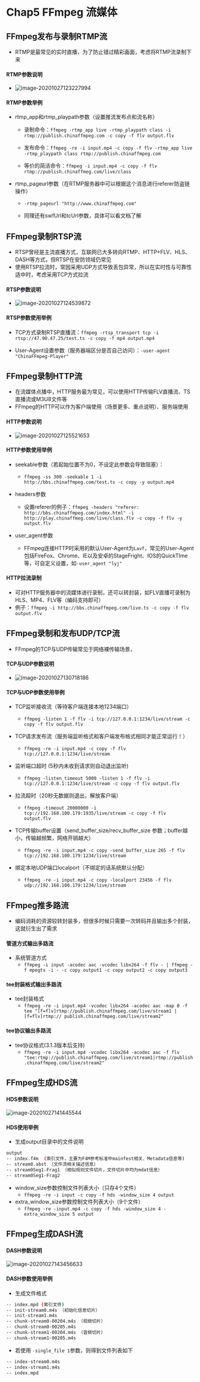 # Chap5 FFmpeg 流媒体

## FFmpeg发布与录制RTMP流

* RTMP是最常见的实时直播，为了防止错过精彩画面，考虑将RTMP流录制下来

#### RTMP参数说明

* ![image-20201027123227994](https://tva1.sinaimg.cn/large/0081Kckwly1gk3s81ulooj311m0u0h2g.jpg)

#### RTMP参数举例

* rtmp_app和rtmp_playpath参数（设置推流发布点和流名称）

  * 录制命令：``ffmpeg -rtmp_app live -rtmp_playpath class -i rtmp://publish.chinaffmpeg.com -c copy -f flv output.flv``

  * 发布命令：``ffmpeg -re -i input.mp4 -c copy -f flv -rtmp_app live -rtmp_playpath class rtmp://publish.chinaffmpeg.com``

  * 等价的简洁命令：``ffmpeg -i input.mp4 -c copy -f flv rtmp://publish.chinaffmeg.com/live/class``

* rtmp_pageurl参数（在RTMP服务器中可以根据这个消息进行referer防盗链操作）

  * ``-rtmp_pageurl "http://www.chinaffmpeg.com"``

  * 同理还有swfUrl和tcUrl参数，具体可以看文档了解

## FFmpeg录制RTSP流

* RTSP曾经是主流直播方式，互联网已大多转向RTMP、HTTP+FLV、HLS、DASH等方式，但RTSP在安防领域仍常见
* 使用RTSP拉流时，常因采用UDP方式导致丢包异常，所以在实时性与可靠性适中时，考虑采用TCP方式拉流

#### RTSP参数说明

* ![image-20201027124539872](https://tva1.sinaimg.cn/large/0081Kckwly1gk3slstmmbj311o0t2qf3.jpg)

#### RTSP参数使用举例

* TCP方式录制RTSP直播流：``ffmpeg -rtsp_transport tcp -i rtsp://47.90.47.25/test.ts -c copy -f mp4 output.mp4``

* User-Agent设置参数（服务器端区分是否自己访问）：``-user-agent "ChinaFFmpeg-Player"``

## FFmpeg录制HTTP流

* 在流媒体点播中，HTTP服务最为常见，可以使用HTTP传输FLV直播流、TS直播流或M3U8文件等
* FFmpeg的HTTP可以作为客户端使用（场景更多、重点说明）、服务端使用

#### HTTP参数说明

* ![image-20201027125521653](https://tva1.sinaimg.cn/large/0081Kckwly1gk3svuuumcj310q0ogk2l.jpg)

#### HTTP参数使用举例

* seekable参数（若起始位置不为0，不设定此参数会导致阻塞）：
  * ``ffmpeg -ss 300 -seekable 1 -i http://bbs.chinaffmpeg.com/test.ts -c copy -y output.mp4``

* headers参数
  * 设置referer的例子：``ffmpeg -headers "referer: http://bbs.chinaffmpeg.com/index.html" -i http://play.chinaffmeg.com/live/class.flv -c copy -f flv -y output.flv``

* user_agent参数
  * FFmpeg连接HTTP时采用的默认User-Agent为``Lavf``，常见的User-Agent包括FireFox、Chrome、IE以及安卓的StageFright、IOS的QuickTIme等，可自定义设置，如``-user_agent "lyj"``

#### HTTP拉流录制

* 可对HTTP服务器中的流媒体进行录制，还可以转封装，如FLV直播可录制为HLS、MP4、FLV等（编码支持即可）
* 例子：``ffmpeg -i http://bbs.chinaffmpeg.com/live.ts -c copy -f flv output.flv``

## FFmpeg录制和发布UDP/TCP流

* FFmpeg的TCP与UDP传输常见于网络裸传输场景，

#### TCP与UDP参数说明

* ![image-20201027130718186](https://tva1.sinaimg.cn/large/0081Kckwly1gk3ta83d1xj31090u0tj1.jpg)

#### TCP与UDP参数使用举例

* TCP监听接收流（等待客户端连接本地1234端口）
  * ``ffmpeg -listen 1 -f flv -i tcp://127.0.0.1:1234/live/stream -c copy -f flv output.flv``

* TCP请求发布流（服务端监听格式和客户端发布格式相同才能正常运行！）
  * ``ffmpeg -re -i input.mp4 -c copy -f flv tcp://127.0.0.1:1234/live/stream``

* 监听端口超时 (5秒内未收到请求则自动退出监听)
  * ``ffmpeg -listen_timeout 5000 -listen 1 -f flv -i tcp://127.0.0.1:1234/live/stream -c copy -f flv output.flv``

* 拉流超时（20秒无数据则退出，解放客户端）
  * ``ffmpeg -timeout 20000000 -i tcp://192.168.100.179:1935/live/stream -c copy -f flv output.flv``

* TCP传输buffer设置（send_buffer_size/recv_buffer_size 参数；buffer越小，传输越频繁，网络开销越大）
  * ``ffmpeg -re -i input.mp4 -c copy -send_buffer_size 265 -f flv tcp://192.168.100.179:1234/live/stream``

* 绑定本地UDP端口localport（不绑定的话系统默认分配）
  * ``ffmpeg -re -i input.mp4 -c copy -localport 23456 -f flv udp://192.168.100.179:1234/live/stream``

## FFmpeg推多路流

* 编码消耗的资源较转封装多，但很多时候只需要一次转码并且输出多个封装，这就衍生出了需求

#### 管道方式输出多路流

* 系统管道方式
  * ``ffmpeg -i input -acodec aac -vcodec libx264 -f flv - | ffmpeg -f mpegts -i - -c copy output1 -c copy output2 -c copy output3``

#### tee封装格式输出多路流

* tee封装格式
  * ``ffmpeg -re -i input.mp4 -vcodec libx264 -acodec aac -map 0 -f tee "[f=flv]rtmp://publish.chinaffmpeg.com/live/stream1 | [f=flv]rtmp:// publish.chinaffmpeg.com/live/stream2"``

#### tee协议输出多路流

* tee协议格式(3.1.3版本后支持)
  * ``ffmpeg -re -i input.mp4 -vcodec libx264 -acodec aac -f flv "tee:rtmp://publish.chinaffmpeg.com/live/stream1|rtmp://publish.chinaffmpeg.com/live/stream2"``

## FFmpeg生成HDS流

#### HDS参数说明

![image-20201027141445544](https://tva1.sinaimg.cn/large/0081Kckwly1gk3v6gnieej30yc08s77v.jpg)

#### HDS使用举例

* 生成output目录中的文件说明

```bash
output
-- index.f4m  (索引文件，主要为F4M参考标准中mainfest相关、Metadata信息等)
-- stream0.abst （文件流相关描述信息）
-- stream0Seg1-Frag1 （相似规则文件切片，文件切片中均为mdat信息）
-- stream0Seg1-Frag2
```

* window_size参数控制文件列表大小（只存4个文件）
  * ``ffmpeg -re -i input -c copy -f hds -window_size 4 output``
* extra_window_size参数控制文件列表大小（9个文件）
  * ``ffmpeg -re -input.mp4 -c copy -f hds -window_size 4 -extra_window_size 5 output``

## FFmpeg生成DASH流

#### DASH参数说明

![image-20201027143456633](https://tva1.sinaimg.cn/large/0081Kckwly1gk3vrgyr8rj30w00gowlh.jpg)

#### DASH参数使用举例

* 生成文件格式

```sh
-- index.mpd (索引文件)
-- init-stream0.m4s （初始化信息切片）
-- init-stream1.m4s
-- chunk-stream0-00204.m4s （视频切片）
-- chunk-stream0-00205.m4s
-- chunk-stream1-00204.m4s （音频切片）
-- chunk-stream1-00205.m4s
```

* 若使用 ``-single_file 1``参数，则得到文件列表如下

```sh
-- index-stream0.m4s
-- index-stream1.m4s
-- index.mpd
```